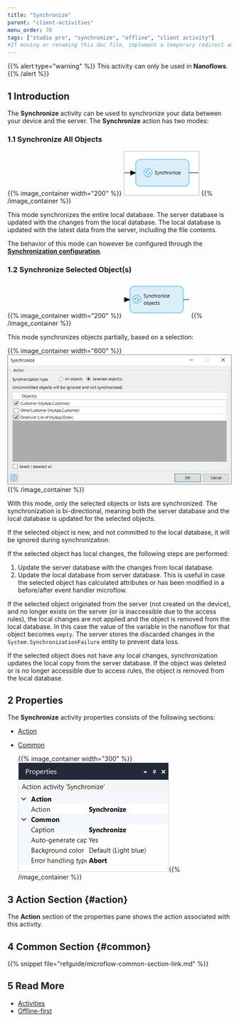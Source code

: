 ```yaml
---
title: "Synchronize"
parent: "client-activities"
menu_order: 70
tags: ["studio pro", "synchronize", "offline", "client activity"]
#If moving or renaming this doc file, implement a temporary redirect and let the respective team know they should update the URL in the product. See Mapping to Products for more details.
---
```


{{% alert type="warning" %}}
This activity can only be used in **Nanoflows**.
{{% /alert %}}

## 1 Introduction

The **Synchronize** activity can be used to synchronize your data between your device and the server.  The **Synchronize** action has two modes:

### 1.1 Synchronize All Objects

{{% image_container width="200" %}}
![Synchronize](attachments/client-activities/synchronize.png)
{{% /image_container %}}

This mode synchronizes the entire local database. The server database is updated with the changes from the local database. The local database is updated with the latest data from the server, including the file contents.

The behavior of this mode can however be configured through the [**Synchronization configuration**](offline-first#customizable-synchronization).

### 1.2 Synchronize Selected Object(s)

{{% image_container width="200" %}}
![Synchronize](attachments/client-activities/synchronize-objects.png)
{{% /image_container %}}

This mode synchronizes objects partially, based on a selection:

{{% image_container width="600" %}}
![Synchronize](attachments/client-activities/synchronize-objects-selection.png)
{{% /image_container %}}

With this mode, only the selected objects or lists are synchronized. The synchronization is bi-directional, 
meaning both the server database and the local database is updated for the selected objects.

If the selected object is new, and not committed to the local database, it will be ignored during synchronization.

If the selected object has local changes, the following steps are performed:

1. Update the server database with the changes from local database.
1. Update the local database from server database. This is useful in case the selected object has calculated attributes or has been modified in a before/after event handler microflow.

If the selected object originated from the server (not created on the device), and no longer exists on the server (or is inaccessible due to the access rules), the local changes are not applied and the object is removed from the local database. In this case the value of the variable in the nanoflow for that object becomes `empty`. The server stores the discarded changes in the `System.SynchronizationFailure` entity to prevent data loss.

If the selected object does not have any local changes, synchronization updates the local copy from the server database. If the object was deleted or is no longer accessible due to access rules, the object is removed from the local database.

## 2 Properties

The **Synchronize** activity properties consists of the following sections:

* [Action](#action) 

* [Common](#common)  

	{{% image_container width="300" %}}![Synchronize Action Properties](attachments/client-activities/synchronize-properties.png){{% /image_container %}}

## 3 Action Section {#action}

The **Action** section of the properties pane shows the action associated with this activity.

## 4 Common Section {#common}

{{% snippet file="refguide/microflow-common-section-link.md" %}}

## 5 Read More

* [Activities](activities)
* [Offline-first](offline-first)
